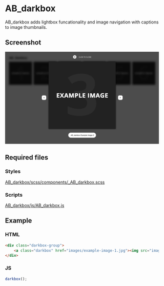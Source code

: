 AB_darkbox
==========

AB_darkbox adds lightbox funcationality and image navigation with captions to image thumbnails.

## Screenshot
![Screenshot](/screenshot.png?raw=true)

## Required files

### Styles
[AB_darkbox/scss/components/_AB_darkbox.scss](https://github.com/andybeckmann/AB_darkbox/blob/master/scss/components/_AB_darkbox.scss)

### Scripts
[AB_darkbox/js/AB_darkbox.js](https://github.com/andybeckmann/AB_darkbox/blob/master/js/AB_darkbox.js)

## Example

### HTML
```html
<div class="darkbox-group">
    <a class="darkbox" href="images/example-image-1.jpg"><img src="images/example-image-1.jpg" alt="AB_darkbox Example Image 1"></a>
</div>
```

### JS
```javascript
darkbox();

```